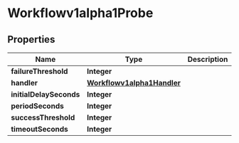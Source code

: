 

# Workflowv1alpha1Probe

## Properties

Name | Type | Description | Notes
------------ | ------------- | ------------- | -------------
**failureThreshold** | **Integer** |  |  [optional]
**handler** | [**Workflowv1alpha1Handler**](Workflowv1alpha1Handler.md) |  |  [optional]
**initialDelaySeconds** | **Integer** |  |  [optional]
**periodSeconds** | **Integer** |  |  [optional]
**successThreshold** | **Integer** |  |  [optional]
**timeoutSeconds** | **Integer** |  |  [optional]



